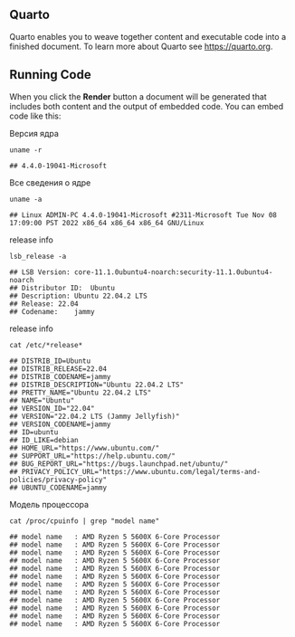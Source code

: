 ## Quarto

Quarto enables you to weave together content and executable code into a
finished document. To learn more about Quarto see <https://quarto.org>.

## Running Code

When you click the **Render** button a document will be generated that
includes both content and the output of embedded code. You can embed
code like this:

Версия ядра

    uname -r

    ## 4.4.0-19041-Microsoft

Все сведения о ядре

    uname -a

    ## Linux ADMIN-PC 4.4.0-19041-Microsoft #2311-Microsoft Tue Nov 08 17:09:00 PST 2022 x86_64 x86_64 x86_64 GNU/Linux

release info

    lsb_release -a

    ## LSB Version: core-11.1.0ubuntu4-noarch:security-11.1.0ubuntu4-noarch
    ## Distributor ID:  Ubuntu
    ## Description: Ubuntu 22.04.2 LTS
    ## Release: 22.04
    ## Codename:    jammy

release info

    cat /etc/*release*

    ## DISTRIB_ID=Ubuntu
    ## DISTRIB_RELEASE=22.04
    ## DISTRIB_CODENAME=jammy
    ## DISTRIB_DESCRIPTION="Ubuntu 22.04.2 LTS"
    ## PRETTY_NAME="Ubuntu 22.04.2 LTS"
    ## NAME="Ubuntu"
    ## VERSION_ID="22.04"
    ## VERSION="22.04.2 LTS (Jammy Jellyfish)"
    ## VERSION_CODENAME=jammy
    ## ID=ubuntu
    ## ID_LIKE=debian
    ## HOME_URL="https://www.ubuntu.com/"
    ## SUPPORT_URL="https://help.ubuntu.com/"
    ## BUG_REPORT_URL="https://bugs.launchpad.net/ubuntu/"
    ## PRIVACY_POLICY_URL="https://www.ubuntu.com/legal/terms-and-policies/privacy-policy"
    ## UBUNTU_CODENAME=jammy

Модель процессора

    cat /proc/cpuinfo | grep "model name"

    ## model name   : AMD Ryzen 5 5600X 6-Core Processor             
    ## model name   : AMD Ryzen 5 5600X 6-Core Processor             
    ## model name   : AMD Ryzen 5 5600X 6-Core Processor             
    ## model name   : AMD Ryzen 5 5600X 6-Core Processor             
    ## model name   : AMD Ryzen 5 5600X 6-Core Processor             
    ## model name   : AMD Ryzen 5 5600X 6-Core Processor             
    ## model name   : AMD Ryzen 5 5600X 6-Core Processor             
    ## model name   : AMD Ryzen 5 5600X 6-Core Processor             
    ## model name   : AMD Ryzen 5 5600X 6-Core Processor             
    ## model name   : AMD Ryzen 5 5600X 6-Core Processor             
    ## model name   : AMD Ryzen 5 5600X 6-Core Processor             
    ## model name   : AMD Ryzen 5 5600X 6-Core Processor
